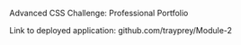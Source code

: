 Advanced CSS Challenge: Professional Portfolio

Link to deployed application: github.com/trayprey/Module-2